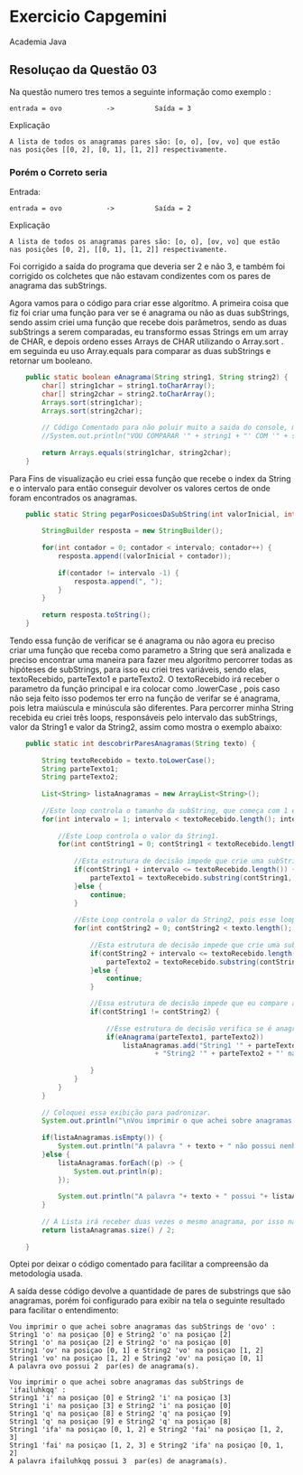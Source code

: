 
# Exercicio Capgemini
Academia Java

## Resoluçao da Questão 03

Na questão numero tres temos a seguinte informação como exemplo :

    entrada = ovo           ->          Saída = 3

Explicação
      
    A lista de todos os anagramas pares são: [o, o], [ov, vo] que estão nas posições [[0, 2], [0, 1], [1, 2]] respectivamente. 

### Porém o Correto seria

Entrada:

    entrada = ovo           ->          Saída = 2

Explicação
      
    A lista de todos os anagramas pares são: [o, o], [ov, vo] que estão nas posições [0, 2], [[0, 1], [1, 2]] respectivamente. 

Foi corrigido a saída do programa que deveria ser 2 e não 3, e também foi corrigido os colchetes que não estavam condizentes com os pares de anagrama das subStrings.

Agora vamos para o código para criar esse algorítmo. A primeira coisa que fiz foi criar uma função para ver se é anagrama ou não as duas subStrings, sendo assim criei uma função que recebe dois parâmetros, sendo as duas subStrings a serem comparadas, eu transformo essas Strings em um array de CHAR, e depois ordeno esses Arrays de CHAR utilizando o Array.sort . em seguinda eu uso Array.equals para comparar as duas subStrings e retornar um booleano.

~~~java
    public static boolean eAnagrama(String string1, String string2) {
		char[] string1char = string1.toCharArray();
		char[] string2char = string2.toCharArray();
		Arrays.sort(string1char);
		Arrays.sort(string2char);
		
		// Código Comentado para não poluir muito a saida do console, mas caso queira analisar todas as subStrings comparadas somente descomentar.
		//System.out.println("VOU COMPARAR '" + string1 + "' COM '" + string2 + "' Resultado foi = " + Arrays.equals(string1char, string2char));
		
		return Arrays.equals(string1char, string2char);
	}
~~~

Para Fins de visualização eu criei essa função que recebe o index da String e o intervalo para então conseguir devolver os valores certos de onde foram encontrados os anagramas.
~~~java
	public static String pegarPosicoesDaSubString(int valorInicial, int intervalo) {
		
		StringBuilder resposta = new StringBuilder();
		
		for(int contador = 0; contador < intervalo; contador++) {
			resposta.append((valorInicial + contador));
			
			if(contador != intervalo -1) {
				resposta.append(", ");
			}
		}
		
		return resposta.toString();
	}		
~~~

Tendo essa função de verificar se é anagrama ou não agora eu preciso criar uma função que receba como parametro a String que será analizada e preciso encontrar uma maneira para fazer meu algorítmo percorrer todas as hipóteses de subStrings, para isso eu criei tres variáveis, sendo elas, textoRecebido, parteTexto1 e parteTexto2.  O textoRecebido irá receber o parametro da função principal e ira colocar como .lowerCase , pois caso não seja feito isso podemos ter erro na função de verifar se é anagrama, pois letra maiúscula e minúscula são diferentes. Para percorrer minha String recebida eu criei três loops, responsáveis pelo intervalo das subStrings, valor da String1 e valor da String2, assim como mostra o exemplo abaixo:

~~~java
    public static int descobrirParesAnagramas(String texto) {
		
		String textoRecebido = texto.toLowerCase();
		String parteTexto1;
		String parteTexto2;	
		
		List<String> listaAnagramas = new ArrayList<String>();
	
		//Este loop controla o tamanho da subString, que começa com 1 e vai até tamanho da String - 1
		for(int intervalo = 1; intervalo < textoRecebido.length(); intervalo++) {
			
			//Este Loop controla o valor da String1.
			for(int contString1 = 0; contString1 < textoRecebido.length(); contString1++) {
				
				//Esta estrutura de decisão impede que crie uma subString além do que minha string permite, o que ocasionaria em um erro.
				if(contString1 + intervalo <= textoRecebido.length()) {
					parteTexto1 = textoRecebido.substring(contString1, contString1 + intervalo);				
				}else {
					continue;
				}
				
				//Este Loop controla o valor da String2, pois esse loop é responsável por alterar o valor da String2 e comparar com a String1 
				for(int contString2 = 0; contString2 < texto.length(); contString2++) {
					
					//Esta estrutura de decisão impede que crie uma subString além do que minha string permite, o que ocasionaria em um erro.
					if(contString2 + intervalo <= textoRecebido.length()) {					
						parteTexto2 = textoRecebido.substring(contString2, contString2 + intervalo);
					}else {
						continue;
					}

					//Essa estrutura de decisão impede que eu compare a subString com ela mesmo, pois os loops estariam alinhados.
					if(contString1 != contString2) {
						
						//Esse estrutura de decisão verifica se é anagrama ou não, caso seja adiciona uma string na minha lista.
						if(eAnagrama(parteTexto1, parteTexto2))
							listaAnagramas.add("String1 '" + parteTexto1 + "' na posiçao [" + pegarPosicoesDaSubString(contString1, intervalo) + "] e "
									+ "String2 '" + parteTexto2 + "' na posiçao [" + pegarPosicoesDaSubString(contString2, intervalo) +"]");
						
					}
				}
			}
		}
		
		// Coloquei essa exibição para padronizar.
		System.out.println("\nVou imprimir o que achei sobre anagramas das subStrings de '"+ texto +"' : ");
		
		if(listaAnagramas.isEmpty()) {
			System.out.println("A palavra " + texto + " não possui nenhum par de anagrama.");
		}else {
			listaAnagramas.forEach((p) -> {
				System.out.println(p);
			});
			
			System.out.println("A palavra "+ texto + " possui "+ listaAnagramas.size() / 2 +"  par(es) de anagrama(s).");
		}
			
		// A Lista irá receber duas vezes o mesmo anagrama, por isso na hora de exibir eu divido por dois.
		return listaAnagramas.size() / 2;
		
	}		
~~~

Optei por deixar o código comentado para facilitar a compreensão da metodologia usada.

A saída desse código devolve a quantidade de pares de substrings que são anagramas, porém foi configurado para exibir na tela o seguinte resultado para facilitar o entendimento: 

	Vou imprimir o que achei sobre anagramas das subStrings de 'ovo' : 
	String1 'o' na posiçao [0] e String2 'o' na posiçao [2]
	String1 'o' na posiçao [2] e String2 'o' na posiçao [0]
	String1 'ov' na posiçao [0, 1] e String2 'vo' na posiçao [1, 2]
	String1 'vo' na posiçao [1, 2] e String2 'ov' na posiçao [0, 1]
	A palavra ovo possui 2  par(es) de anagrama(s).

	Vou imprimir o que achei sobre anagramas das subStrings de 'ifailuhkqq' : 
	String1 'i' na posiçao [0] e String2 'i' na posiçao [3]
	String1 'i' na posiçao [3] e String2 'i' na posiçao [0]
	String1 'q' na posiçao [8] e String2 'q' na posiçao [9]
	String1 'q' na posiçao [9] e String2 'q' na posiçao [8]
	String1 'ifa' na posiçao [0, 1, 2] e String2 'fai' na posiçao [1, 2, 3]
	String1 'fai' na posiçao [1, 2, 3] e String2 'ifa' na posiçao [0, 1, 2]
	A palavra ifailuhkqq possui 3  par(es) de anagrama(s).
